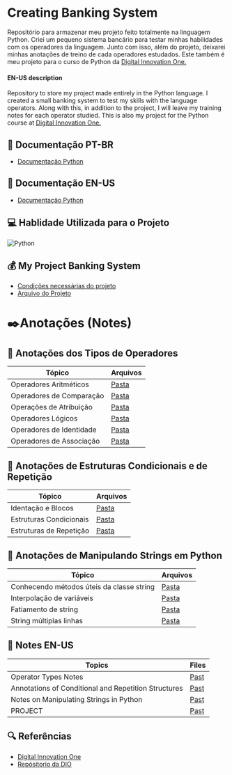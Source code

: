 # Creating Banking System

Repositório para armazenar meu projeto feito totalmente na linguagem Python. Criei um pequeno sistema bancário para testar minhas habilidades com os operadores da linguagem. Junto com isso, além do projeto, deixarei minhas anotações de treino de cada operadores estudados. Este também é meu projeto para o curso de Python da  [Digital Innovation One.](https://www.google.com/url?sa=t&rct=j&q=&esrc=s&source=web&cd=&cad=rja&uact=8&ved=2ahUKEwji5PjIoIyHAxWOrpUCHYbtB6IQFnoECAYQAQ&url=https%3A%2F%2Fwww.dio.me%2F&usg=AOvVaw3P75GLlstjORQVFDCyOyYk&opi=89978449)

#### EN-US description

Repository to store my project made entirely in the Python language. I created a small banking system to test my skills with the language operators. Along with this, in addition to the project, I will leave my training notes for each operator studied. This is also my project for the Python course at [Digital Innovation One.](https://www.google.com/url?sa=t&rct=j&q=&esrc=s&source=web&cd=&cad=rja&uact=8&ved=2ahUKEwji5PjIoIyHAxWOrpUCHYbtB6IQFnoECAYQAQ&url=https%3A%2F%2Fwww.dio.me%2F&usg=AOvVaw3P75GLlstjORQVFDCyOyYk&opi=89978449)

## 📖 Documentação PT-BR 
- [Documentação Python](https://docs.python.org/pt-br/3/tutorial/)
## 📖 Documentação EN-US
- [Documentação Python](https://docs.python.org/3/tutorial/index.html)

## 💻 Hablidade Utilizada para o Projeto
![Python](https://img.shields.io/badge/python-black?style=for-the-badge&logo=python&logoColor=ffdd54)
## 💰 My Project Banking System
- [Condições necessárias do projeto](https://github.com/GusGgk/Creating_Banking_System/blob/main/4-Criando%20um%20Sistema%20Bancario%20em%20Python/Entendendo%20o%20desafio.txt)
- [Arquivo do Projeto](https://github.com/GusGgk/Creating_Banking_System/blob/main/4-Criando%20um%20Sistema%20Bancario%20em%20Python/Desafio_Sistema_Banc%C3%A1rio.py)

# ✒️Anotações (Notes)

## 📒 Anotações dos Tipos de Operadores

| Tópico | Arquivos |
|------- |--------- |
Operadores Aritméticos|[Pasta](https://github.com/GusGgk/Creating_Banking_System/tree/main/1-Tipos%20de%20Operadores%20com%20Python/1-Operadores%20Aritm%C3%A9ticos)
Operadores de Comparação|[Pasta](https://github.com/GusGgk/Creating_Banking_System/tree/main/1-Tipos%20de%20Operadores%20com%20Python/2-Operadores%20de%20Compara%C3%A7%C3%A3o)
Operações de Atribuição|[Pasta](https://github.com/GusGgk/Creating_Banking_System/tree/main/1-Tipos%20de%20Operadores%20com%20Python/3-%20Operadores%20de%20atribui%C3%A7%C3%A3o)
Operadores Lógicos|[Pasta](https://github.com/GusGgk/Creating_Banking_System/tree/main/1-Tipos%20de%20Operadores%20com%20Python/4-%20Operadores%20L%C3%B3gicos)
Operadores de Identidade|[Pasta](https://github.com/GusGgk/Creating_Banking_System/tree/main/1-Tipos%20de%20Operadores%20com%20Python/5-Operadores%20de%20Identidade)
Operadores de Associação|[Pasta](https://github.com/GusGgk/Creating_Banking_System/tree/main/1-Tipos%20de%20Operadores%20com%20Python/6-%20operadores%20de%20associa%C3%A7%C3%A3o)

## 📒 Anotações de Estruturas Condicionais e de Repetição
| Tópico | Arquivos |
|------- |--------- |
Identação e Blocos|[Pasta](https://github.com/GusGgk/Creating_Banking_System/tree/main/2-Estruturas%20Condicionais%20e%20de%20Repeti%C3%A7%C3%A3o%20em%20Py/1-%20Identa%C3%A7%C3%A3o%20e%20blocos)
Estruturas Condicionais|[Pasta](https://github.com/GusGgk/Creating_Banking_System/tree/main/2-Estruturas%20Condicionais%20e%20de%20Repeti%C3%A7%C3%A3o%20em%20Py/2-%20Estruturas%20condicionais)
Estruturas de Repetição|[Pasta](https://github.com/GusGgk/Creating_Banking_System/tree/main/2-Estruturas%20Condicionais%20e%20de%20Repeti%C3%A7%C3%A3o%20em%20Py/3-%20Estruturas%20de%20Repeti%C3%A7%C3%A3o)

## 📒 Anotações de Manipulando Strings em Python
| Tópico | Arquivos |
|------- |--------- |
Conhecendo métodos úteis da classe string|[Pasta](https://github.com/GusGgk/Creating_Banking_System/tree/main/3-%20Mnipulando%20Strings%20com%20Python/1-%20Conhecendo%20metodos%20uteis%20da%20classe%20string)
Interpolação de variáveis|[Pasta](https://github.com/GusGgk/Creating_Banking_System/tree/main/3-%20Mnipulando%20Strings%20com%20Python/2-%20Interpola%C3%A7%C3%A3o%20de%20vari%C3%A1veis)
Fatiamento de string|[Pasta](https://github.com/GusGgk/Creating_Banking_System/tree/main/3-%20Mnipulando%20Strings%20com%20Python/3-%20Fatiamento%20de%20string)
String múltiplas linhas|[Pasta](https://github.com/GusGgk/Creating_Banking_System/tree/main/3-%20Mnipulando%20Strings%20com%20Python/4-%20String%20multiplas%20linhas)

## 📒 Notes EN-US
| Topics | Files    |
|------- |--------- |
Operator Types Notes|[Past](https://github.com/GusGgk/Creating_Banking_System/tree/main/ES-US/1-Operator%20Types%20Python)
Annotations of Conditional and Repetition Structures|[Past](https://github.com/GusGgk/Creating_Banking_System/tree/main/ES-US/2-Annotations%20of%20Conditional%20and%20Repetition%20Structures)
Notes on Manipulating Strings in Python|[Past](https://github.com/GusGgk/Creating_Banking_System/tree/main/ES-US/1-Operator%20Types%20Python)
PROJECT|[Past](https://github.com/GusGgk/Creating_Banking_System/tree/main/ES-US/1-Operator%20Types%20Python)

## 🔍 Referências
- [Digital Innovation One](https://www.dio.me)
- [Repósitorio da DIO](https://github.com/digitalinnovationone/trilha-python-dio/blob/main/00%20-%20Fundamentos/desafio.py)
